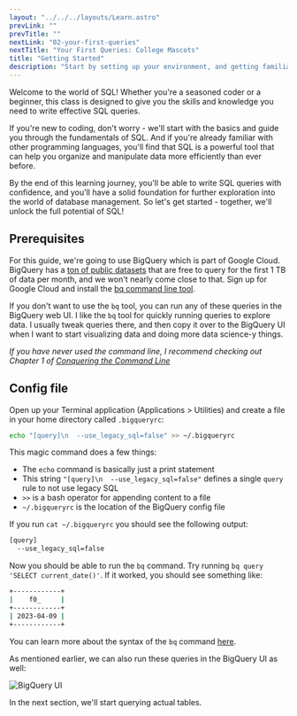 ```yaml
---
layout: "../../../layouts/Learn.astro"
prevLink: ""
prevTitle: ""
nextLink: "02-your-first-queries"
nextTitle: "Your First Queries: College Mascots"
title: "Getting Started"
description: "Start by setting up your environment, and getting familiar with the database tables we'll explore."
---
```


Welcome to the world of SQL! Whether you're a seasoned coder or a beginner, this class is designed to give you the skills and knowledge you need to write effective SQL queries.

If you're new to coding, don't worry - we'll start with the basics and guide you through the fundamentals of SQL. And if you're already familiar with other programming languages, you'll find that SQL is a powerful tool that can help you organize and manipulate data more efficiently than ever before.

By the end of this learning journey, you'll be able to write SQL queries with confidence, and you'll have a solid foundation for further exploration into the world of database management. So let's get started - together, we'll unlock the full potential of SQL!

## Prerequisites

For this guide, we're going to use BigQuery which is part of Google Cloud. BigQuery has a [ton of public datasets](https://cloud.google.com/bigquery/public-data) that are free to query for the first 1 TB of data per month, and we won't nearly come close to that. Sign up for Google Cloud and install the [bq command line tool](https://cloud.google.com/bigquery/docs/bq-command-line-tool).

If you don't want to use the `bq` tool, you can run any of these queries in the BigQuery web UI. I like the `bq` tool for quickly running queries to explore data. I usually tweak queries there, and then copy it over to the BigQuery UI when I want to start visualizing data and doing more data science-y things.

_If you have never used the command line, I recommend checking out Chapter 1 of [Conquering the Command Line](https://conqueringthecommandline.com/book)_

## Config file

Open up your Terminal application (Applications > Utilities) and create a file in your home directory called `.bigqueryrc`:

```sh
echo "[query]\n  --use_legacy_sql=false" >> ~/.bigqueryrc
```

This magic command does a few things:

- The `echo` command is basically just a print statement
- This string `"[query]\n  --use_legacy_sql=false"` defines a single `query` rule to not use legacy SQL
- `>>` is a bash operator for appending content to a file
- `~/.bigqueryrc` is the location of the BigQuery config file

If you run `cat ~/.bigqueryrc` you should see the following output:

```sh
[query]
  --use_legacy_sql=false
```

Now you should be able to run the `bq` command. Try running `bq query 'SELECT current_date()'`. If it worked, you should see something like:

```sh
+------------+
|    f0_     |
+------------+
| 2023-04-09 |
+------------+
```

You can learn more about the syntax of the `bq` command [here](https://cloud.google.com/bigquery/docs/reference/bq-cli-reference).

As mentioned earlier, we can also run these queries in the BigQuery UI as well:

![BigQuery UI](/images/learn/sql-with-public-data/01-first-query.png)

In the next section, we'll start querying actual tables.
